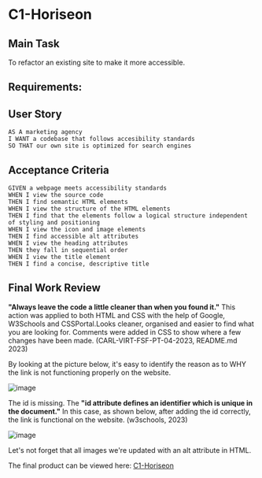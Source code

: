 # C1-Horiseon

## Main Task

To refactor an existing site to make it more accessible.

## Requirements:

## User Story

```
AS A marketing agency
I WANT a codebase that follows accesibility standards
SO THAT our own site is optimized for search engines
```

## Acceptance Criteria

```
GIVEN a webpage meets accessibility standards
WHEN I view the source code
THEN I find semantic HTML elements
WHEN I view the structure of the HTML elements
THEN I find that the elements follow a logical structure independent of styling and positioning
WHEN I view the icon and image elements
THEN I find accessible alt attributes
WHEN I view the heading attributes
THEN they fall in sequential order
WHEN I view the title element
THEN I find a concise, descriptive title
```
## Final Work Review

**"Always leave the code a little cleaner than when you found it."** This action was applied to both HTML and CSS with the help of Google, W3Schools and CSSPortal.Looks cleaner, organised and easier to find what you are looking for. Comments were added in CSS to show where a few changes have been made. (CARL-VIRT-FSF-PT-04-2023, README.md 2023)

By looking at the picture below, it's easy to identify the reason as to WHY the link is not functioning properly on the website.

![image](https://user-images.githubusercontent.com/129988455/235701731-721dd665-a6af-486b-a691-1861d710577f.png)

The id is missing. The **"id attribute defines an identifier which is unique in the document."** In this case, as shown below, after adding the id correctly, the link is functional on the website. (w3schools, 2023)

![image](https://user-images.githubusercontent.com/129988455/235702766-4224a1c3-3670-408f-b151-e0aa9357bc12.png)

Let's not forget that all images we're updated with an alt attribute in HTML. 

The final product can be viewed here: [C1-Horiseon](https://smarquis85.github.io/C1-Horiseon/)


